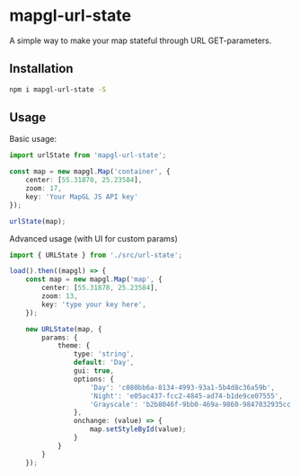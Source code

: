 # mapgl-url-state

A simple way to make your map stateful through URL GET-parameters.

## Installation

```bash
npm i mapgl-url-state -S
```

## Usage 

Basic usage:

```ts
import urlState from 'mapgl-url-state';

const map = new mapgl.Map('container', {
    center: [55.31878, 25.23584],
    zoom: 17,
    key: 'Your MapGL JS API key'
});

urlState(map);
```

Advanced usage (with UI for custom params)

```ts
import { URLState } from './src/url-state';

load().then((mapgl) => {
    const map = new mapgl.Map('map', {
        center: [55.31878, 25.23584],
        zoom: 13,
        key: 'type your key here',
    });

    new URLState(map, {
        params: {
            theme: {
                type: 'string',
                default: 'Day',
                gui: true,
                options: {
                    'Day': 'c080bb6a-8134-4993-93a1-5b4d8c36a59b',
                    'Night': 'e05ac437-fcc2-4845-ad74-b1de9ce07555',
                    'Grayscale': 'b2b8046f-9bb0-469a-9860-9847032935cc',
                },
                onchange: (value) => {
                    map.setStyleById(value);
                }
            }
        }
    });
```